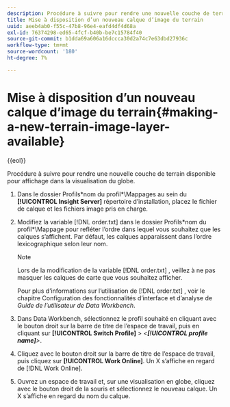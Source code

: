 ```yaml
---
description: Procédure à suivre pour rendre une nouvelle couche de terrain disponible pour affichage dans la visualisation du globe.
title: Mise à disposition d’un nouveau calque d’image du terrain
uuid: aeeb4ab0-f55c-47b8-96e4-eafd4df4d68a
exl-id: 76374298-ed65-4fcf-b40b-be7c15784f40
source-git-commit: b1dda69a606a16dccca30d2a74c7e63dbd27936c
workflow-type: tm+mt
source-wordcount: '180'
ht-degree: 7%

---
```


# Mise à disposition d’un nouveau calque d’image du terrain{#making-a-new-terrain-image-layer-available}

{{eol}}

Procédure à suivre pour rendre une nouvelle couche de terrain disponible pour affichage dans la visualisation du globe.

1. Dans le dossier Profils\*nom du profil*\Mappages au sein du **[!UICONTROL Insight Server]** répertoire d’installation, placez le fichier de calque et les fichiers image pris en charge.
1. Modifiez la variable [!DNL order.txt] dans le dossier Profils\*nom du profil*\Mappage pour refléter l’ordre dans lequel vous souhaitez que les calques s’affichent. Par défaut, les calques apparaissent dans l’ordre lexicographique selon leur nom.

   >[!NOTE]
   >
   >Lors de la modification de la variable [!DNL order.txt] , veillez à ne pas masquer les calques de carte que vous souhaitez afficher.

   Pour plus d’informations sur l’utilisation de [!DNL order.txt] , voir le chapitre Configuration des fonctionnalités d’interface et d’analyse de *Guide de l’utilisateur de Data Workbench*.

1. Dans Data Workbench, sélectionnez le profil souhaité en cliquant avec le bouton droit sur la barre de titre de l’espace de travail, puis en cliquant sur **[!UICONTROL Switch Profile]** > *&lt;**[!UICONTROL profile name]**>*.
1. Cliquez avec le bouton droit sur la barre de titre de l’espace de travail, puis cliquez sur **[!UICONTROL Work Online]**. Un X s’affiche en regard de [!DNL Work Online].
1. Ouvrez un espace de travail et, sur une visualisation en globe, cliquez avec le bouton droit de la souris et sélectionnez le nouveau calque. Un X s’affiche en regard du nom du calque.
